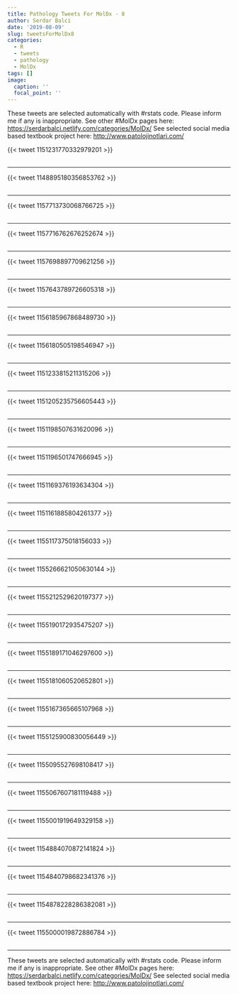 ```yaml
---
title: Pathology Tweets For MolDx - 8
author: Serdar Balci
date: '2019-08-09'
slug: tweetsForMolDx8
categories:
  - R
  - tweets
  - pathology
  - MolDx
tags: []
image:
  caption: ''
  focal_point: ''
---
```



These tweets are selected automatically with #rstats code. Please inform me if any is inappropriate.
See other #MolDx pages here: https://serdarbalci.netlify.com/categories/MolDx/ 
See selected social media based textbook project here: http://www.patolojinotlari.com/

{{< tweet 1151231770332979201 >}}
<br>
<br>
<hr>
{{< tweet 1148895180356853762 >}}
<br>
<br>
<hr>
{{< tweet 1157713730068766725 >}}
<br>
<br>
<hr>
{{< tweet 1157716762676252674 >}}
<br>
<br>
<hr>
{{< tweet 1157698897709621256 >}}
<br>
<br>
<hr>
{{< tweet 1157643789726605318 >}}
<br>
<br>
<hr>
{{< tweet 1156185967868489730 >}}
<br>
<br>
<hr>
{{< tweet 1156180505198546947 >}}
<br>
<br>
<hr>
{{< tweet 1151233815211315206 >}}
<br>
<br>
<hr>
{{< tweet 1151205235756605443 >}}
<br>
<br>
<hr>
{{< tweet 1151198507631620096 >}}
<br>
<br>
<hr>
{{< tweet 1151196501747666945 >}}
<br>
<br>
<hr>
{{< tweet 1151169376193634304 >}}
<br>
<br>
<hr>
{{< tweet 1151161885804261377 >}}
<br>
<br>
<hr>
{{< tweet 1155117375018156033 >}}
<br>
<br>
<hr>
{{< tweet 1155266621050630144 >}}
<br>
<br>
<hr>
{{< tweet 1155212529620197377 >}}
<br>
<br>
<hr>
{{< tweet 1155190172935475207 >}}
<br>
<br>
<hr>
{{< tweet 1155189171046297600 >}}
<br>
<br>
<hr>
{{< tweet 1155181060520652801 >}}
<br>
<br>
<hr>
{{< tweet 1155167365665107968 >}}
<br>
<br>
<hr>
{{< tweet 1155125900830056449 >}}
<br>
<br>
<hr>
{{< tweet 1155095527698108417 >}}
<br>
<br>
<hr>
{{< tweet 1155067607181119488 >}}
<br>
<br>
<hr>
{{< tweet 1155001919649329158 >}}
<br>
<br>
<hr>
{{< tweet 1154884070872141824 >}}
<br>
<br>
<hr>
{{< tweet 1154840798682341376 >}}
<br>
<br>
<hr>
{{< tweet 1154878228286382081 >}}
<br>
<br>
<hr>
{{< tweet 1155000019872886784 >}}
<br>
<br>
<hr>


These tweets are selected automatically with #rstats code. Please inform me if any is inappropriate.
See other #MolDx pages here: https://serdarbalci.netlify.com/categories/MolDx/ 
See selected social media based textbook project here: http://www.patolojinotlari.com/
